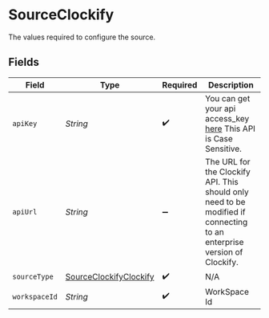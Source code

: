 # SourceClockify

The values required to configure the source.


## Fields

| Field                                                                                                                  | Type                                                                                                                   | Required                                                                                                               | Description                                                                                                            |
| ---------------------------------------------------------------------------------------------------------------------- | ---------------------------------------------------------------------------------------------------------------------- | ---------------------------------------------------------------------------------------------------------------------- | ---------------------------------------------------------------------------------------------------------------------- |
| `apiKey`                                                                                                               | *String*                                                                                                               | :heavy_check_mark:                                                                                                     | You can get your api access_key <a href="https://app.clockify.me/user/settings">here</a> This API is Case Sensitive.   |
| `apiUrl`                                                                                                               | *String*                                                                                                               | :heavy_minus_sign:                                                                                                     | The URL for the Clockify API. This should only need to be modified if connecting to an enterprise version of Clockify. |
| `sourceType`                                                                                                           | [SourceClockifyClockify](../../models/shared/SourceClockifyClockify.md)                                                | :heavy_check_mark:                                                                                                     | N/A                                                                                                                    |
| `workspaceId`                                                                                                          | *String*                                                                                                               | :heavy_check_mark:                                                                                                     | WorkSpace Id                                                                                                           |